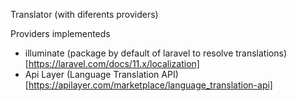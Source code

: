Translator (with diferents providers)

Providers implementeds
- illuminate (package by default of laravel to resolve translations)[https://laravel.com/docs/11.x/localization]
- Api Layer (Language Translation API)[https://apilayer.com/marketplace/language_translation-api]
